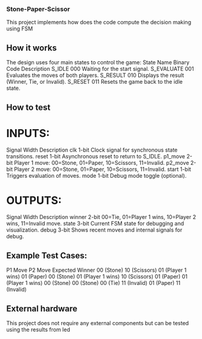 <!---

This file is used to generate your project datasheet. Please fill in the information below and delete any unused
sections.

You can also include images in this folder and reference them in the markdown. Each image must be less than
512 kb in size, and the combined size of all images must be less than 1 MB.
-->
### Stone-Paper-Scissor
This project implements how does the code compute the decision making using FSM
## How it works

The design uses four main states to control the game:
State Name         Binary Code         Description
S_IDLE             	000                Waiting for the start signal.
S_EVALUATE          001                Evaluates the moves of both players.
S_RESULT            010                Displays the result (Winner, Tie, or Invalid).
S_RESET             011                Resets the game back to the idle state.

## How to test

# INPUTS:
Signal	      Width           	Description
clk	          1-bit	            Clock signal for synchronous state transitions.
reset	        1-bit	            Asynchronous reset to return to S_IDLE.
p1_move	      2-bit            	Player 1 move: 00=Stone, 01=Paper, 10=Scissors, 11=Invalid.
p2_move	      2-bit	            Player 2 move: 00=Stone, 01=Paper, 10=Scissors, 11=Invalid.
start       	1-bit	            Triggers evaluation of moves.
mode	        1-bit	            Debug mode toggle (optional).

# OUTPUTS:
Signal	      Width	            Description
winner	      2-bit	            00=Tie, 01=Player 1 wins, 10=Player 2 wins, 11=Invalid move.
state	        3-bit	            Current FSM state for debugging and visualization.
debug	        3-bit	            Shows recent moves and internal signals for debug.

## Example Test Cases:

P1 Move     	P2 Move	         Expected Winner
00 (Stone)	  10 (Scissors)	   01 (Player 1 wins)
01 (Paper)	  00 (Stone)	     01 (Player 1 wins)
10 (Scissors)	01 (Paper)	     01 (Player 1 wins)
00 (Stone)	  00 (Stone)	     00 (Tie)
11 (Invalid)	01 (Paper)	     11 (Invalid)

## External hardware

This project does not require any external components but can be tested using the results from led
